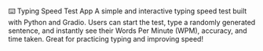 ⌨️ Typing Speed Test App
A simple and interactive typing speed test built with Python and Gradio. Users can start the test, type a randomly generated sentence, and instantly see their Words Per Minute (WPM), accuracy, and time taken. Great for practicing typing and improving speed!
